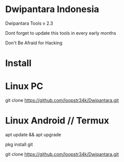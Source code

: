 #  Dwipantara Indonesia
Dwipantara Tools v 2.3

Dont forget to update this tools in every early months

Don't Be Afraid for Hacking


# Install


# Linux PC
  git clone https://github.com/loopstr34k/Dwipantara.git
  
# Linux Android // Termux

  apt update && apt upgrade
  
  pkg install git
  
  git clone https://github.com/loopstr34k/Dwipantara.git
